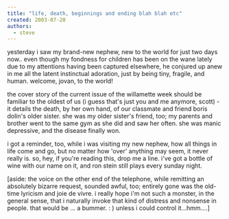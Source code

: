 ```yaml
---
title: "life, death, beginnings and ending blah blah etc"
created: 2003-07-20
authors: 
  - steve
---
```


yesterday i saw my brand-new nephew, new to the world for just two days now.. even though my fondness for children has been on the wane lately due to my attentions having been captured elsewhere, he conjured up anew in me all the latent instinctual adoration, just by being tiny, fragile, and human. welcome, jovan, to the world!  
  
  
the cover story of the current issue of the willamette week should be familiar to the oldest of us (i guess that's just you and me anymore, scott) - it details the death, by her own hand, of our classmate and friend boris dolin's older sister. she was my older sister's friend, too; my parents and brother went to the same gym as she did and saw her often. she was manic depressive, and the disease finally won.  
  
  
  
i got a reminder, too, while i was visiting my new nephew, how all things in life come and go, but no matter how 'over' anything may seem, it never really is. so, hey, if you're reading this, drop me a line. i've got a bottle of wine with our name on it, and ron stein still plays every sunday night.  
  
\[aside: the voice on the other end of the telephone, while remitting an absolutely bizarre request, sounded awful, too; entirely gone was the old-time lyricism and joie de vivre. i really hope i'm not such a monster, in the general sense, that i naturally invoke that kind of distress and nonsense in people. that would be ... a bummer. : ) unless i could control it...hmm....\]
